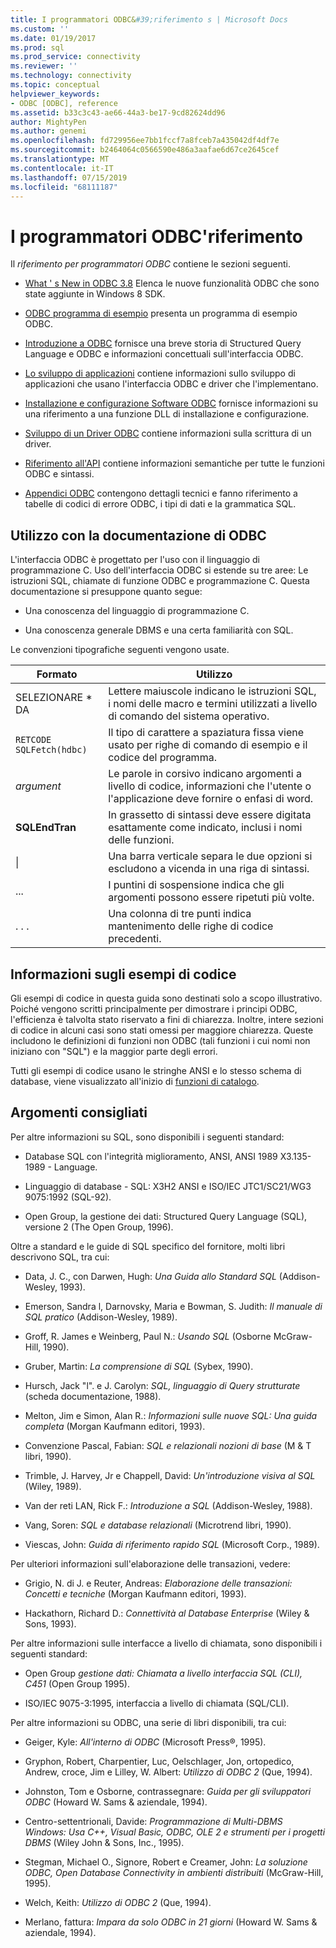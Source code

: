 ```yaml
---
title: I programmatori ODBC&#39;riferimento s | Microsoft Docs
ms.custom: ''
ms.date: 01/19/2017
ms.prod: sql
ms.prod_service: connectivity
ms.reviewer: ''
ms.technology: connectivity
ms.topic: conceptual
helpviewer_keywords:
- ODBC [ODBC], reference
ms.assetid: b33c3c43-ae66-44a3-be17-9cd82624dd96
author: MightyPen
ms.author: genemi
ms.openlocfilehash: fd729956ee7bb1fccf7a8fceb7a435042df4df7e
ms.sourcegitcommit: b2464064c0566590e486a3aafae6d67ce2645cef
ms.translationtype: MT
ms.contentlocale: it-IT
ms.lasthandoff: 07/15/2019
ms.locfileid: "68111187"
---
```

# <a name="odbc-programmer39s-reference"></a>I programmatori ODBC&#39;riferimento
Il *riferimento per programmatori ODBC* contiene le sezioni seguenti.  
  
-   [What ' s New in ODBC 3.8](../../odbc/reference/what-s-new-in-odbc-3-8.md) Elenca le nuove funzionalità ODBC che sono state aggiunte in Windows 8 SDK.  
  
-   [ODBC programma di esempio](../../odbc/reference/sample-odbc-program.md) presenta un programma di esempio ODBC.  
  
-   [Introduzione a ODBC](../../odbc/reference/introduction-to-odbc.md) fornisce una breve storia di Structured Query Language e ODBC e informazioni concettuali sull'interfaccia ODBC.  
  
-   [Lo sviluppo di applicazioni](../../odbc/reference/develop-app/developing-applications.md) contiene informazioni sullo sviluppo di applicazioni che usano l'interfaccia ODBC e driver che l'implementano.  
  
-   [Installazione e configurazione Software ODBC](../../odbc/reference/install/installing-and-configuring-the-odbc-software.md) fornisce informazioni su una riferimento a una funzione DLL di installazione e configurazione.  
  
-   [Sviluppo di un Driver ODBC](../../odbc/reference/develop-driver/developing-an-odbc-driver.md) contiene informazioni sulla scrittura di un driver.  
  
-   [Riferimento all'API](../../odbc/reference/syntax/odbc-reference.md) contiene informazioni semantiche per tutte le funzioni ODBC e sintassi.  
  
-   [Appendici ODBC](../../odbc/reference/appendixes/odbc-appendixes.md) contengono dettagli tecnici e fanno riferimento a tabelle di codici di errore ODBC, i tipi di dati e la grammatica SQL.  
  
## <a name="working-with-the-odbc-documentation"></a>Utilizzo con la documentazione di ODBC  
 L'interfaccia ODBC è progettato per l'uso con il linguaggio di programmazione C. Uso dell'interfaccia ODBC si estende su tre aree: Le istruzioni SQL, chiamate di funzione ODBC e programmazione C. Questa documentazione si presuppone quanto segue:  
  
-   Una conoscenza del linguaggio di programmazione C.  
  
-   Una conoscenza generale DBMS e una certa familiarità con SQL.  
  
 Le convenzioni tipografiche seguenti vengono usate.  
  
|Formato|Utilizzo|  
|------------|--------------|  
|SELEZIONARE * DA|Lettere maiuscole indicano le istruzioni SQL, i nomi delle macro e termini utilizzati a livello di comando del sistema operativo.|  
|`RETCODE SQLFetch(hdbc)`|Il tipo di carattere a spaziatura fissa viene usato per righe di comando di esempio e il codice del programma.|  
|*argument*|Le parole in corsivo indicano argomenti a livello di codice, informazioni che l'utente o l'applicazione deve fornire o enfasi di word.|  
|**SQLEndTran**|In grassetto di sintassi deve essere digitata esattamente come indicato, inclusi i nomi delle funzioni.|  
|&#124;|Una barra verticale separa le due opzioni si escludono a vicenda in una riga di sintassi.|  
|...|I puntini di sospensione indica che gli argomenti possono essere ripetuti più volte.|  
|. . .|Una colonna di tre punti indica mantenimento delle righe di codice precedenti.|  
  
## <a name="about-the-code-examples"></a>Informazioni sugli esempi di codice  
 Gli esempi di codice in questa guida sono destinati solo a scopo illustrativo. Poiché vengono scritti principalmente per dimostrare i principi ODBC, l'efficienza è talvolta stato riservato a fini di chiarezza. Inoltre, intere sezioni di codice in alcuni casi sono stati omessi per maggiore chiarezza. Queste includono le definizioni di funzioni non ODBC (tali funzioni i cui nomi non iniziano con "SQL") e la maggior parte degli errori.  
  
 Tutti gli esempi di codice usano le stringhe ANSI e lo stesso schema di database, viene visualizzato all'inizio di [funzioni di catalogo](../../odbc/reference/develop-app/catalog-functions.md).  
  
## <a name="recommended-reading"></a>Argomenti consigliati  
 Per altre informazioni su SQL, sono disponibili i seguenti standard:  
  
-   Database SQL con l'integrità miglioramento, ANSI, ANSI 1989 X3.135-1989 - Language.  
  
-   Linguaggio di database - SQL: X3H2 ANSI e ISO/IEC JTC1/SC21/WG3 9075:1992 (SQL-92).  
  
-   Open Group, la gestione dei dati: Structured Query Language (SQL), versione 2 (The Open Group, 1996).  
  
 Oltre a standard e le guide di SQL specifico del fornitore, molti libri descrivono SQL, tra cui:  
  
-   Data, J. C., con Darwen, Hugh: *Una Guida allo Standard SQL* (Addison-Wesley, 1993).  
  
-   Emerson, Sandra l, Darnovsky, Maria e Bowman, S. Judith: *Il manuale di SQL pratico* (Addison-Wesley, 1989).  
  
-   Groff, R. James e Weinberg, Paul N.: *Usando SQL* (Osborne McGraw-Hill, 1990).  
  
-   Gruber, Martin: *La comprensione di SQL* (Sybex, 1990).  
  
-   Hursch, Jack "l". e J. Carolyn: *SQL, linguaggio di Query strutturate* (scheda documentazione, 1988).  
  
-   Melton, Jim e Simon, Alan R.: *Informazioni sulle nuove SQL: Una guida completa* (Morgan Kaufmann editori, 1993).  
  
-   Convenzione Pascal, Fabian: *SQL e relazionali nozioni di base* (M & T libri, 1990).  
  
-   Trimble, J. Harvey, Jr e Chappell, David: *Un'introduzione visiva al SQL* (Wiley, 1989).  
  
-   Van der reti LAN, Rick F.: *Introduzione a SQL* (Addison-Wesley, 1988).  
  
-   Vang, Soren: *SQL e database relazionali* (Microtrend libri, 1990).  
  
-   Viescas, John: *Guida di riferimento rapido SQL* (Microsoft Corp., 1989).  
  
 Per ulteriori informazioni sull'elaborazione delle transazioni, vedere:  
  
-   Grigio, N. di J. e Reuter, Andreas: *Elaborazione delle transazioni: Concetti e tecniche* (Morgan Kaufmann editori, 1993).  
  
-   Hackathorn, Richard D.: *Connettività al Database Enterprise* (Wiley & Sons, 1993).  
  
 Per altre informazioni sulle interfacce a livello di chiamata, sono disponibili i seguenti standard:  
  
-   Open Group *gestione dati: Chiamata a livello interfaccia SQL (CLI), C451* (Open Group 1995).  
  
-   ISO/IEC 9075-3:1995, interfaccia a livello di chiamata (SQL/CLI).  
  
 Per altre informazioni su ODBC, una serie di libri disponibili, tra cui:  
  
-   Geiger, Kyle: *All'interno di ODBC* (Microsoft Press®, 1995).  
  
-   Gryphon, Robert, Charpentier, Luc, Oelschlager, Jon, ortopedico, Andrew, croce, Jim e Lilley, W. Albert: *Utilizzo di ODBC 2* (Que, 1994).  
  
-   Johnston, Tom e Osborne, contrassegnare: *Guida per gli sviluppatori ODBC* (Howard W. Sams & aziendale, 1994).  
  
-   Centro-settentrionali, Davide: *Programmazione di Multi-DBMS Windows: Usa C++, Visual Basic, ODBC, OLE 2 e strumenti per i progetti DBMS* (Wiley John & Sons, Inc., 1995).  
  
-   Stegman, Michael O., Signore, Robert e Creamer, John: *La soluzione ODBC, Open Database Connectivity in ambienti distribuiti* (McGraw-Hill, 1995).  
  
-   Welch, Keith: *Utilizzo di ODBC 2* (Que, 1994).  
  
-   Merlano, fattura: *Impara da solo ODBC in 21 giorni* (Howard W. Sams & aziendale, 1994).
